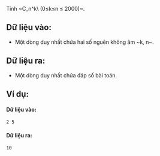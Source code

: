 Tính ~C_n^k\ (0≤k≤n ≤ 2000)~.

## Dữ liệu vào:
- Một dòng duy nhất chứa hai số nguên không âm ~k, n~.

## Dữ liệu ra:
- Một dòng duy nhất chứa đáp số bài toán.

## Ví dụ:
#### Dữ liệu vào:
```
2 5
```

#### Dữ liệu ra:
```
10
```